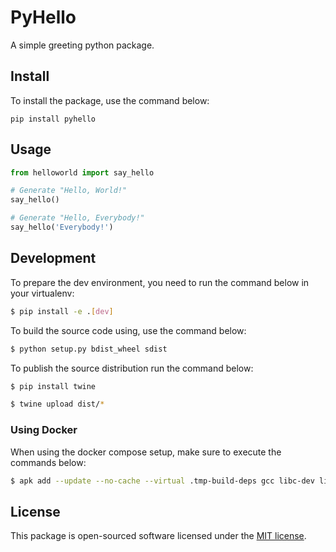 # PyHello

A simple greeting python package.

## Install

To install the package, use the command below:

```
pip install pyhello
```

## Usage

```py
from helloworld import say_hello

# Generate "Hello, World!"
say_hello()

# Generate "Hello, Everybody!"
say_hello('Everybody!')
```

## Development

To prepare the dev environment, you need to run the command below in your virtualenv:

```bash
$ pip install -e .[dev]
```

To build the source code using, use the command below:

```bash
$ python setup.py bdist_wheel sdist
```

To publish the source distribution run the command below:

```bash
$ pip install twine

$ twine upload dist/*
```

### Using Docker

When using the docker compose setup, make sure to execute the commands below:

```bash
$ apk add --update --no-cache --virtual .tmp-build-deps gcc libc-dev linux-headers postgresql-dev && apk add libffi-dev
```

## License

This package is open-sourced software licensed under the [MIT license](https://opensource.org/licenses/MIT).
